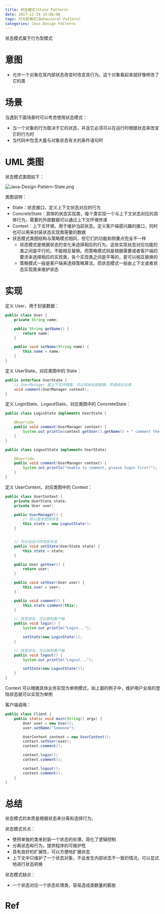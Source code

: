 ```yaml
---
title: 状态模式(State Pattern)
date: 2017-11-29 15:06:00
tags: 行为型模式(Behavioral Pattern) 
categories: Java Design Patterns
---
```


状态模式属于行为型模式

<!-- more -->

# 意图

* 允许一个对象在其内部状态改变时改变其行为。这个对象看起来就好像修改了它的类

# 场景

当遇到下面场景时可以考虑使用状态模式：

* 当一个对象的行为取决于它的状态，并且它必须可以在运行时根据状态来改变它的行为时
* 当代码中包含大量与对象状态有关的条件语句时

# UML 类图

状态模式类图如下：

![Java-Design-Pattern-State.png](http://otg3f8t90.bkt.clouddn.com/2018/1/9/Java-Design-Pattern-State.png)

类图说明：

* State：状态接口，定义上下文状态对应的行为
* ConcreteState：具体的状态实现类，每个类实现一个与上下文状态对应的具体行为，需要的外部数据可以通过上下文环境传递
* Context：上下文环境，用于维护当前状态，定义客户端感兴趣的接口，同时也可以用来封装状态实现类需要的数据
* 状态模式类图结构与策略模式相同，但它们的功能和侧重点完全不一样
  * 状态模式是根据状态的变化来选择相应的行为，这些实现状态对应功能的类之间是平行的，不能相互替换。而策略模式则是根据需要或者客户端的要求来选择相应的实现类，各个实现类之间是平等的，是可以相互替换的
  * 策略模式一般是客户端来选择策略算法，而状态模式一般由上下文或者状态实现类来维护状态

# 实现

定义 User，用于封装数据：

```java
public class User {
    private String name;

    public String getName() {
        return name;
    }

    public void setName(String name) {
        this.name = name;
    }
}
```

定义 UserState，对应类图中的 State：

```java
public interface UserState {
    // UserManager 是上下文环境类，可以用来封装数据，传递给状态类
    void comment(UserManager context);
}
```

定义 LoginState、LogoutState，对应类图中的 ConcreteState：

```java
public class LoginState implements UserState {

    @Override
    public void comment(UserManager context) {
        System.out.println(context.getUser().getName() + " comment the message!");
    }
}
```

```java
public class LogoutState implements UserState{

    @Override
    public void comment(UserManager context) {
        System.out.println("Unable to comment, please login first!");
    }
}
```

定义 UserContext，对应类图中的 Context：

```java
public class UserContext {
    private UserState state;
    private User user;

    public UserManager() {
        // 默认是未登陆状态
        this.state = new LogoutState();
    }


    // 可以在运行时改变状态
    public void setState(UserState state) {
        this.state = state;
    }

    public User getUser() {
        return user;
    }

    public void setUser(User user) {
        this.user = user;
    }

    public void comment() {
        this.state.comment(this);
    }

    // 改变状态，可以放到客户端
    public void login() {
        System.out.println("Login...");

        setState(new LoginState());
    }

    // 改变状态，可以放到客户端
    public void logout() {
        System.out.println("Logout...");

        setState(new LogoutState());
    }
}
```

Context 可以根据具体业务实现为单例模式，如上面的例子中，维护用户全局的登陆状态就可以实现为单例

客户端调用：

```java
public class Client {
    public static void main(String[] args) {
        User user = new User();
        user.setName("Someone");

        UserContext context = new UserContext();
        context.setUser(user);
        context.comment();

        context.login();
        context.comment();

        context.logout();
        context.comment();
    }
}
```

# 总结

状态模式的本质是根据状态来分离和选择行为。

状态模式优点：

* 使用单独的类来封装一个状态的处理，简化了逻辑控制
* 分离状态和行为，提供程序的可维护性
* 具有良好的扩展性，可以方便地扩展状态
* 上下文中只维护了一个状态对象，不会发生内部状态不一致的情况，可以显式地进行状态转换

状态模式缺点：

* 一个状态对应一个状态处理类，容易造成类数量的膨胀

# Ref